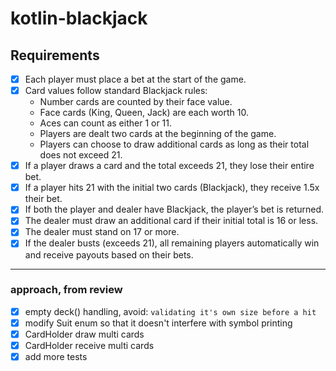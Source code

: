 # kotlin-blackjack

## Requirements

- [x] Each player must place a bet at the start of the game.
- [x] Card values follow standard Blackjack rules:
  - Number cards are counted by their face value.
  - Face cards (King, Queen, Jack) are each worth 10.
  - Aces can count as either 1 or 11.
  - Players are dealt two cards at the beginning of the game.
  - Players can choose to draw additional cards as long as their total does not exceed 21.
- [x] If a player draws a card and the total exceeds 21, they lose their entire bet.
- [x] If a player hits 21 with the initial two cards (Blackjack), they receive 1.5x their bet.
- [x] If both the player and dealer have Blackjack, the player’s bet is returned.
- [x] The dealer must draw an additional card if their initial total is 16 or less.
- [x] The dealer must stand on 17 or more.
- [x] If the dealer busts (exceeds 21), all remaining players automatically win and receive payouts based on their bets.

---

### approach, from review
- [x] empty deck() handling, avoid: `validating it's own size before a hit`
- [x] modify Suit enum so that it doesn't interfere with symbol printing
- [x] CardHolder draw multi cards
- [x] CardHolder receive multi cards
- [x] add more tests